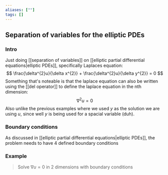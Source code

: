 ```yaml
---
aliases: [""]
tags: []
---
```


## Separation of variables for the elliptic PDEs
### Intro
Just doing [[separation of variables]] on [[elliptic partial differential equations|elliptic PDEs]], specifically Laplaces equation:
$$ \frac{\delta^{2}u}{\delta x^{2}} + \frac{\delta^{2}u}{\delta y^{2}} = 0 $$
Something that's noteable is that the laplace equation can also be written using the [[del operator]] to define the laplace equation in the nth dimension:
$$ \nabla^{2} u = 0 $$
Also unlike the previous examples where we used $y$ as the solution we are using $u$, since well $y$ is being used for a spacial variable (duh).

### Boundary conditions
As discussed in [[elliptic partial differential equations|elliptic PDEs]], the problem needs to have 4 defined boundary conditions

### Example
> Solve $\nabla u=0$ in 2 dimensions with boundary conditions

